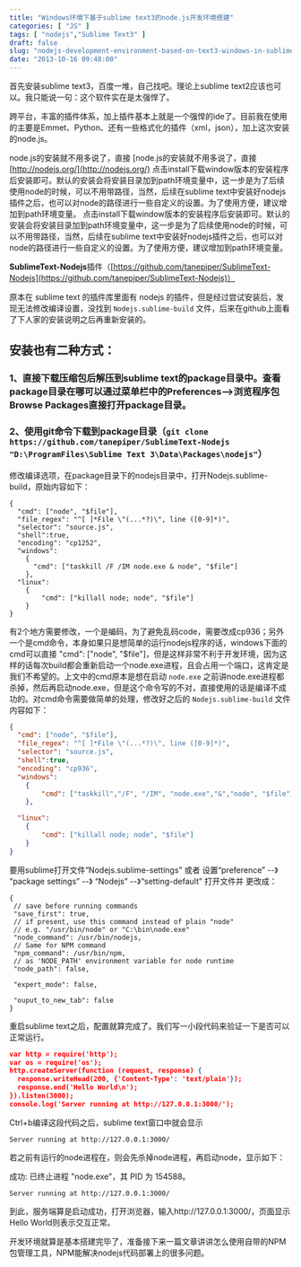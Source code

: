 ```yaml
---
title: "Windows环境下基于sublime text3的node.js开发环境搭建"
categories: [ "JS" ]
tags: [ "nodejs","Sublime Text3" ]
draft: false
slug: "nodejs-development-environment-based-on-text3-windows-in-sublime-environment"
date: "2013-10-16 09:48:00"
---
```


首先安装sublime text3，百度一堆，自己找吧。理论上sublime text2应该也可以。我只能说一句：这个软件实在是太强悍了。

跨平台，丰富的插件体系，加上插件基本上就是一个强悍的ide了。目前我在使用的主要是Emmet、Python、还有一些格式化的插件（xml，json），加上这次安装的node.js。

node.js的安装就不用多说了，直接 [node.js的安装就不用多说了，直接 [http://nodejs.org/](http://nodejs.org/) 点击install下载window版本的安装程序后安装即可。默认的安装会将安装目录加到path环境变量中，这一步是为了后续使用node的时候，可以不用带路径，当然，后续在sublime text中安装好nodejs插件之后，也可以对node的路径进行一些自定义的设置。为了使用方便，建议增加到path环境变量。 点击install下载window版本的安装程序后安装即可。默认的安装会将安装目录加到path环境变量中，这一步是为了后续使用node的时候，可以不用带路径，当然，后续在sublime text中安装好nodejs插件之后，也可以对node的路径进行一些自定义的设置。为了使用方便，建议增加到path环境变量。

**SublimeText-Nodejs**插件（[https://github.com/tanepiper/SublimeText-Nodejs](https://github.com/tanepiper/SublimeText-Nodejs)）

原本在 sublime text 的插件库里面有 nodejs 的插件，但是经过尝试安装后，发现无法修改编译设置，没找到 `Nodejs.sublime-build` 文件，后来在github上面看了下人家的安装说明之后再重新安装的。


<!--more-->


## 安装也有二种方式：

### 1、直接下载压缩包后解压到sublime text的package目录中。查看package目录在哪可以通过菜单栏中的Preferences-->浏览程序包Browse Packages直接打开package目录。

### 2、使用git命令下载到package目录（`git clone https://github.com/tanepiper/SublimeText-Nodejs "D:\ProgramFiles\Sublime Text 3\Data\Packages\nodejs"`）

修改编译选项，在package目录下的nodejs目录中，打开Nodejs.sublime-build，原始内容如下：

```
{
  "cmd": ["node", "$file"],
  "file_regex": "^[ ]*File \"(...*?)\", line ([0-9]*)",
  "selector": "source.js",
  "shell":true,
  "encoding": "cp1252",
  "windows":
    {
      "cmd": ["taskkill /F /IM node.exe & node", "$file"]
    },
  "linux":
    {
        "cmd": ["killall node; node", "$file"]
    }
}

```

有2个地方需要修改，一个是编码，为了避免乱码code，需要改成cp936；另外一个是cmd命令，本身如果只是想简单的运行nodejs程序的话，windows下面的cmd可以直接 "cmd": ["node", "$file"]，但是这样非常不利于开发环境，因为这样的话每次build都会重新启动一个node.exe进程，且会占用一个端口，这肯定是我们不希望的。上文中的cmd原本是想在启动 `node.exe` 之前讲node.exe进程都杀掉，然后再启动node.exe，但是这个命令写的不对，直接使用的话是编译不成功的。对cmd命令需要做简单的处理，修改好之后的 `Nodejs.sublime-build` 文件内容如下：

```json 
{
  "cmd": ["node", "$file"],
  "file_regex": "^[ ]*File \"(...*?)\", line ([0-9]*)",
  "selector": "source.js",
  "shell":true,
  "encoding": "cp936",
  "windows":
    {
        "cmd": ["taskkill","/F", "/IM", "node.exe","&","node", "$file"]  
    },

  "linux":
    {
        "cmd": ["killall node; node", "$file"]
    }
}
```

要用sublime打开文件“Nodejs.sublime-settings” 或者 设置“preference” --》 “package settings” --》 “Nodejs”  --》“setting-default” 打开文件并 更改成：

    {
     // save before running commands
     "save_first": true,
     // if present, use this command instead of plain "node"
     // e.g. "/usr/bin/node" or "C:\bin\node.exe"
     "node_command": /usr/bin/nodejs,
     // Same for NPM command
     "npm_command": /usr/bin/npm,
     // as 'NODE_PATH' environment variable for node runtime
     "node_path": false,
     
     "expert_mode": false,
     
     "ouput_to_new_tab": false
    }


重启sublime text之后，配置就算完成了。我们写一小段代码来验证一下是否可以正常运行。

```json
var http = require('http');
var os = require('os');
http.createServer(function (request, response) {
  response.writeHead(200, {'Content-Type': 'text/plain'});
  response.end('Hello World\n');
}).listen(3000);
console.log('Server running at http://127.0.0.1:3000/');
```
Ctrl+b编译这段代码之后，sublime text窗口中就会显示

    Server running at http://127.0.0.1:3000/

若之前有运行的node进程在，则会先杀掉node进程，再启动node，显示如下：

成功: 已终止进程 "node.exe"，其 PID 为 154588。

    Server running at http://127.0.0.1:3000/

到此，服务端算是启动成功，打开浏览器，输入http://127.0.0.1:3000/，页面显示Hello World则表示交互正常。

开发环境就算是基本搭建完毕了，准备接下来一篇文章讲讲怎么使用自带的NPM包管理工具，NPM能解决nodejs代码部署上的很多问题。
 

 



